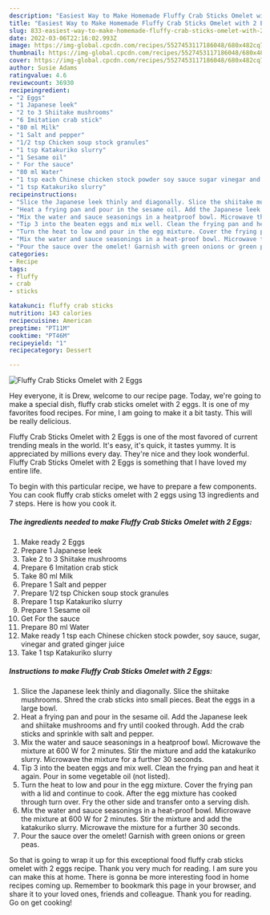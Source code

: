```yaml
---
description: "Easiest Way to Make Homemade Fluffy Crab Sticks Omelet with 2 Eggs"
title: "Easiest Way to Make Homemade Fluffy Crab Sticks Omelet with 2 Eggs"
slug: 833-easiest-way-to-make-homemade-fluffy-crab-sticks-omelet-with-2-eggs
date: 2022-03-06T22:16:02.993Z
image: https://img-global.cpcdn.com/recipes/5527453117186048/680x482cq70/fluffy-crab-sticks-omelet-with-2-eggs-recipe-main-photo.jpg
thumbnail: https://img-global.cpcdn.com/recipes/5527453117186048/680x482cq70/fluffy-crab-sticks-omelet-with-2-eggs-recipe-main-photo.jpg
cover: https://img-global.cpcdn.com/recipes/5527453117186048/680x482cq70/fluffy-crab-sticks-omelet-with-2-eggs-recipe-main-photo.jpg
author: Susie Adams
ratingvalue: 4.6
reviewcount: 36930
recipeingredient:
- "2 Eggs"
- "1 Japanese leek"
- "2 to 3 Shiitake mushrooms"
- "6 Imitation crab stick"
- "80 ml Milk"
- "1 Salt and pepper"
- "1/2 tsp Chicken soup stock granules"
- "1 tsp Katakuriko slurry"
- "1 Sesame oil"
- " For the sauce"
- "80 ml Water"
- "1 tsp each Chinese chicken stock powder soy sauce sugar vinegar and grated ginger juice"
- "1 tsp Katakuriko slurry"
recipeinstructions:
- "Slice the Japanese leek thinly and diagonally. Slice the shiitake mushrooms. Shred the crab sticks into small pieces. Beat the eggs in a large bowl."
- "Heat a frying pan and pour in the sesame oil. Add the Japanese leek and shiitake mushrooms and fry until cooked through. Add the crab sticks and sprinkle with salt and pepper."
- "Mix the water and sauce seasonings in a heatproof bowl. Microwave the mixture at 600 W for 2 minutes. Stir the mixture and add the katakuriko slurry. Microwave the mixture for a further 30 seconds."
- "Tip 3 into the beaten eggs and mix well. Clean the frying pan and heat it again. Pour in some vegetable oil (not listed)."
- "Turn the heat to low and pour in the egg mixture. Cover the frying pan with a lid and continue to cook. After the egg mixture has cooked through turn over. Fry the other side and transfer onto a serving dish."
- "Mix the water and sauce seasonings in a heat-proof bowl. Microwave the mixture at 600 W for 2 minutes. Stir the mixture and add the katakuriko slurry. Microwave the mixture for a further 30 seconds."
- "Pour the sauce over the omelet! Garnish with green onions or green peas."
categories:
- Recipe
tags:
- fluffy
- crab
- sticks

katakunci: fluffy crab sticks 
nutrition: 143 calories
recipecuisine: American
preptime: "PT11M"
cooktime: "PT46M"
recipeyield: "1"
recipecategory: Dessert

---
```



![Fluffy Crab Sticks Omelet with 2 Eggs](https://img-global.cpcdn.com/recipes/5527453117186048/680x482cq70/fluffy-crab-sticks-omelet-with-2-eggs-recipe-main-photo.jpg)

Hey everyone, it is Drew, welcome to our recipe page. Today, we're going to make a special dish, fluffy crab sticks omelet with 2 eggs. It is one of my favorites food recipes. For mine, I am going to make it a bit tasty. This will be really delicious.



Fluffy Crab Sticks Omelet with 2 Eggs is one of the most favored of current trending meals in the world. It's easy, it's quick, it tastes yummy. It is appreciated by millions every day. They're nice and they look wonderful. Fluffy Crab Sticks Omelet with 2 Eggs is something that I have loved my entire life.


To begin with this particular recipe, we have to prepare a few components. You can cook fluffy crab sticks omelet with 2 eggs using 13 ingredients and 7 steps. Here is how you cook it.

<!--inarticleads1-->

##### The ingredients needed to make Fluffy Crab Sticks Omelet with 2 Eggs:

1. Make ready 2 Eggs
1. Prepare 1 Japanese leek
1. Take 2 to 3 Shiitake mushrooms
1. Prepare 6 Imitation crab stick
1. Take 80 ml Milk
1. Prepare 1 Salt and pepper
1. Prepare 1/2 tsp Chicken soup stock granules
1. Prepare 1 tsp Katakuriko slurry
1. Prepare 1 Sesame oil
1. Get  For the sauce
1. Prepare 80 ml Water
1. Make ready 1 tsp each Chinese chicken stock powder, soy sauce, sugar, vinegar and grated ginger juice
1. Take 1 tsp Katakuriko slurry




<!--inarticleads2-->

##### Instructions to make Fluffy Crab Sticks Omelet with 2 Eggs:

1. Slice the Japanese leek thinly and diagonally. Slice the shiitake mushrooms. Shred the crab sticks into small pieces. Beat the eggs in a large bowl.
1. Heat a frying pan and pour in the sesame oil. Add the Japanese leek and shiitake mushrooms and fry until cooked through. Add the crab sticks and sprinkle with salt and pepper.
1. Mix the water and sauce seasonings in a heatproof bowl. Microwave the mixture at 600 W for 2 minutes. Stir the mixture and add the katakuriko slurry. Microwave the mixture for a further 30 seconds.
1. Tip 3 into the beaten eggs and mix well. Clean the frying pan and heat it again. Pour in some vegetable oil (not listed).
1. Turn the heat to low and pour in the egg mixture. Cover the frying pan with a lid and continue to cook. After the egg mixture has cooked through turn over. Fry the other side and transfer onto a serving dish.
1. Mix the water and sauce seasonings in a heat-proof bowl. Microwave the mixture at 600 W for 2 minutes. Stir the mixture and add the katakuriko slurry. Microwave the mixture for a further 30 seconds.
1. Pour the sauce over the omelet! Garnish with green onions or green peas.




So that is going to wrap it up for this exceptional food fluffy crab sticks omelet with 2 eggs recipe. Thank you very much for reading. I am sure you can make this at home. There is gonna be more interesting food in home recipes coming up. Remember to bookmark this page in your browser, and share it to your loved ones, friends and colleague. Thank you for reading. Go on get cooking!
